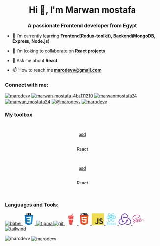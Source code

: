 <h1 align="center">Hi 👋, I'm Marwan mostafa</h1>
<h3 align="center">A passionate Frontend developer from Egypt</h3>

- 🌱 I’m currently learning **Frontend(Redux-toolkit), Backend(MongoDB, Express, Node.js)**

- 👯 I’m looking to collaborate on **React projects**

- 💬 Ask me about **React**

- 📫 How to reach me **marodevv@gmail.com**

<h3 align="left">Connect with me:</h3>
<p align="left">
<a href="https://dev.to/marodevv" target="blank"><img align="center" src="https://raw.githubusercontent.com/rahuldkjain/github-profile-readme-generator/master/src/images/icons/Social/devto.svg" alt="marodevv" height="30" width="40" /></a>
<a href="https://linkedin.com/in/marwan-mostafa-4ba111210" target="blank"><img align="center" src="https://raw.githubusercontent.com/rahuldkjain/github-profile-readme-generator/master/src/images/icons/Social/linked-in-alt.svg" alt="marwan-mostafa-4ba111210" height="30" width="40" /></a>
<a href="https://fb.com/marwanmostafa24" target="blank"><img align="center" src="https://raw.githubusercontent.com/rahuldkjain/github-profile-readme-generator/master/src/images/icons/Social/facebook.svg" alt="marwanmostafa24" height="30" width="40" /></a>
<a href="https://instagram.com/marwan_mostafa24" target="blank"><img align="center" src="https://raw.githubusercontent.com/rahuldkjain/github-profile-readme-generator/master/src/images/icons/Social/instagram.svg" alt="marwan_mostafa24" height="30" width="40" /></a>
<a href="https://hashnode.com/@marodevv" target="blank"><img align="center" src="https://raw.githubusercontent.com/rahuldkjain/github-profile-readme-generator/master/src/images/icons/Social/hashnode.svg" alt="@marodevv" height="30" width="40" /></a>
<a href="https://www.leetcode.com/marodevv" target="blank"><img align="center" src="https://raw.githubusercontent.com/rahuldkjain/github-profile-readme-generator/master/src/images/icons/Social/leet-code.svg" alt="marodevv" height="30" width="40" /></a>
</p>

<h3 align="left">My toolbox</h3>
<p style="display:flex;justify-content:center;align-items:center;">
  <div style="padding:1rem;text-align:center;display:flex;flex-direction:column;justify-content:center;align-items:center;flex-wrap:wrap;gap:1rem;">
    <a href="" target="_blank">
      asd
    </a>
    <p>React</p>
  </div>
  <div style="padding:1rem;text-align:center;display:flex;flex-direction:column;justify-content:center;align-items:center;flex-wrap:wrap;gap:1rem;">
    <a href="" target="_blank">
      asd
    </a>
    <p>React</p>
  </div>
</p>

<h3 align="left">Languages and Tools:</h3>
<p align="left"> <a href="https://babeljs.io/" target="_blank" rel="noreferrer"> <img src="https://www.vectorlogo.zone/logos/babeljs/babeljs-icon.svg" alt="babel" width="40" height="40"/> </a> <a href="https://www.w3schools.com/css/" target="_blank" rel="noreferrer"> <img src="https://raw.githubusercontent.com/devicons/devicon/master/icons/css3/css3-original-wordmark.svg" alt="css3" width="40" height="40"/> </a> <a href="https://www.figma.com/" target="_blank" rel="noreferrer"> <img src="https://www.vectorlogo.zone/logos/figma/figma-icon.svg" alt="figma" width="40" height="40"/> </a> <a href="https://git-scm.com/" target="_blank" rel="noreferrer"> <img src="https://www.vectorlogo.zone/logos/git-scm/git-scm-icon.svg" alt="git" width="40" height="40"/> </a> <a href="https://gulpjs.com" target="_blank" rel="noreferrer"> <img src="https://raw.githubusercontent.com/devicons/devicon/master/icons/gulp/gulp-plain.svg" alt="gulp" width="40" height="40"/> </a> <a href="https://www.w3.org/html/" target="_blank" rel="noreferrer"> <img src="https://raw.githubusercontent.com/devicons/devicon/master/icons/html5/html5-original-wordmark.svg" alt="html5" width="40" height="40"/> </a> <a href="https://developer.mozilla.org/en-US/docs/Web/JavaScript" target="_blank" rel="noreferrer"> <img src="https://raw.githubusercontent.com/devicons/devicon/master/icons/javascript/javascript-original.svg" alt="javascript" width="40" height="40"/> </a> <a href="https://reactjs.org/" target="_blank" rel="noreferrer"> <img src="https://raw.githubusercontent.com/devicons/devicon/master/icons/react/react-original-wordmark.svg" alt="react" width="40" height="40"/> </a> <a href="https://redux.js.org" target="_blank" rel="noreferrer"> <img src="https://raw.githubusercontent.com/devicons/devicon/master/icons/redux/redux-original.svg" alt="redux" width="40" height="40"/> </a> <a href="https://sass-lang.com" target="_blank" rel="noreferrer"> <img src="https://raw.githubusercontent.com/devicons/devicon/master/icons/sass/sass-original.svg" alt="sass" width="40" height="40"/> </a> <a href="https://tailwindcss.com/" target="_blank" rel="noreferrer"> <img src="https://www.vectorlogo.zone/logos/tailwindcss/tailwindcss-icon.svg" alt="tailwind" width="40" height="40"/> </a> </p>

<p><img align="left" src="https://github-readme-stats.vercel.app/api/top-langs?username=marodevv&show_icons=true&locale=en&layout=compact" alt="marodevv" /></p>

<p>&nbsp;<img align="center" src="https://github-readme-stats.vercel.app/api?username=marodevv&show_icons=true&locale=en" alt="marodevv" /></p>

